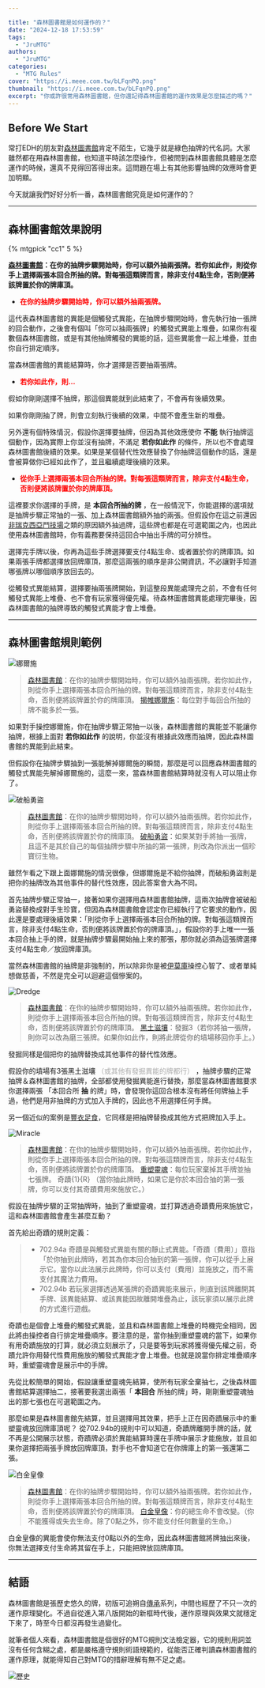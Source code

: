 ```yaml
---

title: "森林圖書館是如何運作的？"
date: "2024-12-18 17:53:59"
tags:
  - "JruMTG"
authors:
  - "JruMTG"
categories:
  - "MTG Rules"
cover: "https://i.meee.com.tw/bLFqnPQ.png"
thumbnail: "https://i.meee.com.tw/bLFqnPQ.png"
excerpt: "你或許很常用森林圖書館，但你還記得森林圖書館的運作效果是怎麼描述的嗎？"
---
```


## Before We Start

常打EDH的朋友對[森林圖書館](https://scryfall.com/card/cc1/5/sylvan-library)肯定不陌生，它幾乎就是綠色抽牌的代名詞。大家雖然都在用森林圖書館，也知道平時該怎麼操作，但被問到森林圖書館具體是怎麼運作的時候，還真不見得回答得出來。這問題在場上有其他影響抽牌的效應時會更加明顯。

今天就讓我們好好分析一番，森林圖書館究竟是如何運作的？

---

## 森林圖書館效果說明


{% mtgpick "cc1" 5 %}

**[森林圖書館](https://scryfall.com/card/cc1/5/sylvan-library)：在你的抽牌步驟開始時，你可以額外抽兩張牌。若你如此作，則從你手上選擇兩張本回合所抽的牌。對每張這類牌而言，除非支付4點生命，否則便將該牌置於你的牌庫頂。**

- **<font color="#FF0000">在你的抽牌步驟開始時，你可以額外抽兩張牌。</font>**

這代表森林圖書館的異能是個觸發式異能，在抽牌步驟開始時，會先執行抽一張牌的回合動作，之後會有個叫「你可以抽兩張牌」的觸發式異能上堆疊，如果你有複數個森林圖書館，或是有其他抽牌觸發的異能的話，這些異能會一起上堆疊，並由你自行排定順序。

當森林圖書館的異能結算時，你才選擇是否要抽兩張牌。

- **<font color="#FF0000">若你如此作，則...</font>**

假如你剛剛選擇不抽牌，那這個異能就到此結束了，不會再有後續效果。

如果你剛剛抽了牌，則會立刻執行後續的效果，中間不會產生新的堆疊。

另外還有個特殊情況，假設你選擇要抽牌，但因為其他效應使你 **不能** 執行抽牌這個動作，因為實際上你並沒有抽牌，不滿足 **若你如此作** 的條件，所以也不會處理森林圖書館後續的效果。如果是某個替代性效應替換了你抽牌這個動作的話，還是會被算做你已經如此作了，並且繼續處理後續的效果。

- **<font color="#FF0000">從你手上選擇兩張本回合所抽的牌。對每張這類牌而言，除非支付4點生命，否則便將該牌置於你的牌庫頂。</font>**

這裡要求你選擇的手牌，是 **本回合所抽的牌** ，在一般情況下，你能選擇的選項就是抽牌步驟正常抽的一張、加上森林圖書館額外抽的兩張。但假設你在這之前還因[非瑞克西亞鬥技場](https://scryfall.com/card/fdn/180/phyrexian-arena)之類的原因額外抽過牌，這些牌也都是在可選範圍之內，也因此使用森林圖書館時，你有義務要保持這回合中抽出手牌的可分辨性。

選擇完手牌以後，你再為這些手牌選擇要支付4點生命、或者置於你的牌庫頂。如果兩張手牌都選擇放回牌庫頂，那麼這兩張的順序是非公開資訊，不必讓對手知道哪張牌以哪個順序放回去的。

從觸發式異能結算，選擇要抽兩張牌開始，到這整段異能處理完之前，不會有任何觸發式異能上堆疊、也不會有玩家獲得優先權。待森林圖書館異能處理完畢後，因森林圖書館的抽牌導致的觸發式異能才會上堆疊。

---

## 森林圖書館規則範例

![娜爾施](https://i.meee.com.tw/MK4DVoC.png)
>[森林圖書館](https://scryfall.com/card/cc1/5/sylvan-library)：在你的抽牌步驟開始時，你可以額外抽兩張牌。若你如此作，則從你手上選擇兩張本回合所抽的牌。對每張這類牌而言，除非支付4點生命，否則便將該牌置於你的牌庫頂。
>[揭帷娜爾施](https://scryfall.com/card/cmm/853/narset-parter-of-veils)：每位對手每回合所抽的牌不能多於一張。

如果對手操控娜爾施，你在抽牌步驟正常抽一以後，森林圖書館的異能並不能讓你抽牌，根據上面對 **若你如此作** 的說明，你並沒有根據此效應而抽牌，因此森林圖書館的異能到此結束。

但假設你在抽牌步驟抽到一張能解掉娜爾施的瞬間，那麼是可以回應森林圖書館的觸發式異能先解掉娜爾施的，這麼一來，當森林圖書館結算時就沒有人可以阻止你了。




![破船勇盜](https://i.meee.com.tw/uJwoSB8.png)
>[森林圖書館](https://scryfall.com/card/cc1/5/sylvan-library)：在你的抽牌步驟開始時，你可以額外抽兩張牌。若你如此作，則從你手上選擇兩張本回合所抽的牌。對每張這類牌而言，除非支付4點生命，否則便將該牌置於你的牌庫頂。
>[破船勇盜](https://scryfall.com/card/cmr/74/hullbreacher)：如果某對手將抽一張牌，且這不是其於自己的每個抽牌步驟中所抽的第一張牌，則改為你派出一個珍寶衍生物。

雖然乍看之下跟上面娜爾施的情況很像，但娜爾施是不給你抽牌，而破船勇盜則是把你的抽牌改為其他事件的替代性效應，因此答案會大為不同。

首先抽牌步驟正常抽一，接著如果你選擇用森林圖書館抽牌，這兩次抽牌會被破船勇盜替換成對手生珍寶，但因為森林圖書館會認定你已經執行了它要求的動作，因此還是要處理後續效果：「則從你手上選擇兩張本回合所抽的牌。對每張這類牌而言，除非支付4點生命，否則便將該牌置於你的牌庫頂。」，假設你的手上唯一一張本回合抽上手的牌，就是抽牌步驟最開始抽上來的那張，那你就必須為這張牌選擇支付4點生命／放回牌庫頂。

當然森林圖書館的抽牌是非強制的，所以除非你是被[伊莫庫](https://scryfall.com/card/inr/5/emrakul-the-promised-end)操控心智了、或者單純想做慈善，不然是完全可以迴避這個慘案的。




![Dredge](https://i.meee.com.tw/8DxZ5Uz.png)
>[森林圖書館](https://scryfall.com/card/cc1/5/sylvan-library)：在你的抽牌步驟開始時，你可以額外抽兩張牌。若你如此作，則從你手上選擇兩張本回合所抽的牌。對每張這類牌而言，除非支付4點生命，否則便將該牌置於你的牌庫頂。
>[黑土滋壤](https://scryfall.com/card/uma/172/life-from-the-loam)：發掘3（若你將抽一張牌，則你可以改為磨三張牌。如果你如此作，則將此牌從你的墳場移回你手上。）

發掘同樣是個把你的抽牌替換成其他事件的替代性效應。

假設你的墳場有3張黑土滋壤 <font color="#AAAAAA">（或其他有發掘異能的牌都行）</font> ，抽牌步驟的正常抽牌＆森林圖書館的抽牌，全部都使用發掘異能進行替換，那麼當森林圖書館要求你選擇兩張 「本回合所 **抽** 的牌」時，會發現你這回合根本沒有將任何牌抽上手過，他們是用非抽牌的方式加入手牌的，因此也不用選擇任何手牌。

另一個近似的案例是[豐衣足食](https://scryfall.com/card/cmm/884/abundance)，它同樣是把抽牌替換成其他方式把牌加入手上。




![Miracle](https://i.meee.com.tw/zXRX0pL.png)
>[森林圖書館](https://scryfall.com/card/cc1/5/sylvan-library)：在你的抽牌步驟開始時，你可以額外抽兩張牌。若你如此作，則從你手上選擇兩張本回合所抽的牌。對每張這類牌而言，除非支付4點生命，否則便將該牌置於你的牌庫頂。
>[重塑靈魂](https://scryfall.com/card/inr/167/reforge-the-soul)：每位玩家棄掉其手牌並抽七張牌。
奇蹟{1}{R} （當你抽此牌時，如果它是你於本回合抽的第一張牌，你可以支付其奇蹟費用來施放它。）

假設在抽牌步驟的正常抽牌時，抽到了重塑靈魂，並打算透過奇蹟費用來施放它，這和森林圖書館會產生甚麼互動？

首先給出奇蹟的規則定義：

> - 702.94a 
奇蹟是與觸發式異能有關的靜止式異能。「奇蹟〔費用〕」意指「於你抽到此牌時，若其為你本回合抽到的第一張牌，你可以從手上展示它。當你以此法展示此牌時，你可以支付〔費用〕並施放之，而不需支付其魔法力費用。
> - 702.94b 
若玩家選擇透過某張牌的奇蹟異能來展示，則直到該牌離開其手牌、該異能結算、或該異能因故離開堆疊為止，該玩家須以展示此牌的方式進行遊戲。

奇蹟也是個會上堆疊的觸發式異能，並且和森林圖書館上堆疊的時機完全相同，因此將由操控者自行排定堆疊順序。要注意的是，當你抽到重塑靈魂的當下，如果你有用奇蹟施放的打算，就必須立刻展示了，只是要等到玩家將獲得優先權之前，奇蹟允許你用替代性費用施放的觸發式異能才會上堆疊。也就是說當你排定堆疊順序時，重塑靈魂會是展示中的手牌。

先從比較簡單的開始，假設讓重塑靈魂先結算，使所有玩家全棄抽七，之後森林圖書館結算選擇抽二，接著要我選出兩張「 **本回合** 所抽的牌」時，剛剛重塑靈魂抽出的那七張也在可選範圍之內。

那麼如果是森林圖書館先結算，並且選擇用其效果，把手上正在因奇蹟展示中的重塑靈魂放回牌庫頂呢？ 從702.94b的規則中可以知道，奇蹟牌離開手牌的話，就不再是公開展示狀態，奇蹟牌必須於異能結算時還在手牌中展示才能施放，並且如果你選擇把兩張手牌放回牌庫頂，對手也不會知道它在你牌庫上的第一張還第二張。




![白金皇像](https://i.meee.com.tw/gCj2ZjO.png)
>[森林圖書館](https://scryfall.com/card/cc1/5/sylvan-library)：在你的抽牌步驟開始時，你可以額外抽兩張牌。若你如此作，則從你手上選擇兩張本回合所抽的牌。對每張這類牌而言，除非支付4點生命，否則便將該牌置於你的牌庫頂。
>[白金皇像](https://scryfall.com/card/uma/233/platinum-emperion)：你的總生命不會改變。（你不能獲得或失去生命。除了0點之外，你不能支付任何數量的生命。）

白金皇像的異能會使你無法支付0點以外的生命，因此森林圖書館將牌抽出來後，你無法選擇支付生命將其留在手上，只能把牌放回牌庫頂。





---

## 結語

森林圖書館是張歷史悠久的牌，初版可追朔自[傳承](https://scryfall.com/card/leg/207/sylvan-library)系列，中間也經歷了不只一次的運作原理變化。不過自從進入第八版開始的新框時代後，運作原理與效果文就穩定下來了，時至今日都沒再發生過變化。

就筆者個人來看，森林圖書館是個很好的MTG規則文法檢定器，它的規則用詞並沒有任何含糊之處，都是嚴格遵守規則術語規範的，從能否正確判讀森林圖書館的運作原理，就能得知自己對MTG的措辭理解有無不足之處。

![歷史](https://i.meee.com.tw/azru1cV.png)
